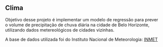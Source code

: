 ## Clima

Objetivo desse projeto é implementar um modelo de regressão para prever o volume de precipitação de chuva diária na cidade de Belo Horizonte, utilizando dados metereológicos de cidades vizinhas. 

A base de dados utilizada foi do Instituto Nacional de Meteorologia: [INMET](https://portal.inmet.gov.br/servicos/bdmep-dados-hist%C3%B3ricos)